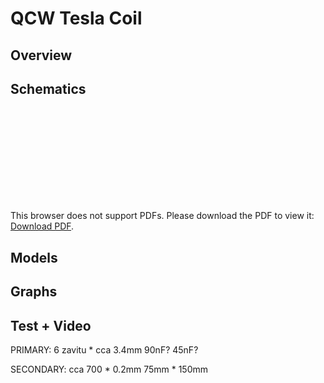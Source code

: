 # QCW Tesla Coil

## Overview

## Schematics

<object data="https://github.com/0xMartin/QCW-Tesla-Coil/blob/main/pcb/doc.pdf" type="application/pdf" width="700px" height="700px">
    <embed src="https://github.com/0xMartin/QCW-Tesla-Coil/blob/main/pcb/doc.pdf">
        <p>This browser does not support PDFs. Please download the PDF to view it: <a href="https://github.com/0xMartin/QCW-Tesla-Coil/blob/main/pcb/doc.pdf">Download PDF</a>.</p>
    </embed>
</object>

## Models

## Graphs

## Test + Video

PRIMARY:
6 zavitu * cca 3.4mm
90nF?
45nF?


SECONDARY:
cca 700 * 0.2mm
75mm * 150mm
